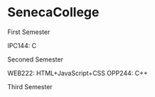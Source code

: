 # SenecaCollege
 
First Semester

IPC144: C

Seconed Semester

WEB222: HTML+JavaScript+CSS
OPP244: C++

Third Semester

